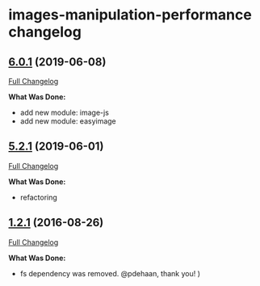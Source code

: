 # images-manipulation-performance changelog

## [6.0.1](https://github.com/ivanoff/images-manipulation-performance/tree/6.0.1) (2019-06-08)
[Full Changelog](/compare/5.2.1...6.0.1)

**What Was Done:**

- add new module: image-js
- add new module: easyimage


## [5.2.1](https://github.com/ivanoff/images-manipulation-performance/tree/5.2.1) (2019-06-01)
[Full Changelog](/compare/1.2.1...5.2.1)

**What Was Done:**

- refactoring


## [1.2.1](https://github.com/ivanoff/images-manipulation-performance/tree/1.2.1) (2016-08-26)
[Full Changelog](/compare/1.0.1...1.2.1)

**What Was Done:**

- fs dependency was removed. @pdehaan, thank you! )
